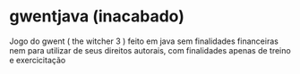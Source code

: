 # gwentjava (inacabado)
Jogo do gwent ( the witcher 3 ) feito em java sem finalidades financeiras nem para utilizar de seus direitos autorais, com finalidades apenas de treino e exercicitação
